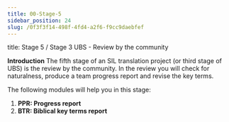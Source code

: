```yaml
---
title: 00-Stage-5
sidebar_position: 24
slug: /0f3f3f14-498f-4fd4-a2f6-f9cc9daebfef
---
```




title: Stage 5 / Stage 3 UBS - Review by the community


**Introduction**
The fifth stage of an SIL translation project (or third stage of UBS) is the review by the community. In the review you will check for naturalness, produce a team progress report and revise the key terms.


The following modules will help you in this stage:

1. **PPR: Progress report**
1. **BTR: Biblical key terms report**
